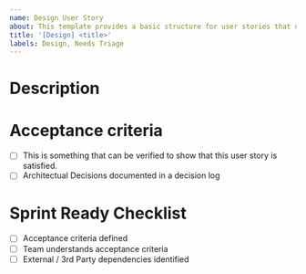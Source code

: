 ```yaml
---
name: Design User Story
about: This template provides a basic structure for user stories that detail designs.
title: '[Design] <title>'
labels: Design, Needs Triage
---
```


# Description


# Acceptance criteria

- [ ] This is something that can be verified to show that this user story is satisfied.
- [ ] Architectual Decisions documented in a decision log

# Sprint Ready Checklist 
- [ ] Acceptance criteria defined 
- [ ] Team understands acceptance criteria 
- [ ] External / 3rd Party dependencies identified